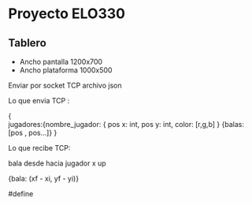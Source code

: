 # Proyecto ELO330

## Tablero

- Ancho pantalla 1200x700
- Ancho plataforma 1000x500


Enviar por socket TCP archivo json


Lo que envia TCP :

{   
    jugadores:{nombre_jugador: {
        pos x: int,
        pos y: int,
        color: [r,g,b]
    }
    {balas: [pos , pos...]}
}


Lo que recibe TCP:

bala desde hacia
jugador x up

{bala: (xf - xi, yf - yi)}

#define 